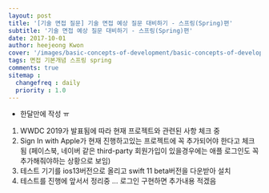 ```yaml
---
layout: post
title: '[기술 면접 질문] 기술 면접 예상 질문 대비하기 - 스프링(Spring)편'
subtitle: '기술 면접 예상 질문 대비하기 - 스프링(Spring)편'
date: 2017-10-01
author: heejeong Kwon
cover: '/images/basic-concepts-of-development/basic-concepts-of-development-main.png'
tags: 면접 기본개념 스프링 spring
comments: true
sitemap :
  changefreq : daily
  priority : 1.0
---
```


- 한달만에 작성 ㅠ
1. WWDC 2019가 발표됨에 따라 현재 프로젝트와 관련된 사항 체크 중
2. Sign In with Apple가 현재 진행하고있는 프로젝트에 꼭 추가되어야 한다고 체크됨 (페이스북, 네이버 같은 third-party 회원가입이 있을경우에는
애플 로그인도 꼭 추가해줘야하는 상황으로 보임)
3. 테스트 기기를 ios13버전으로 올리고 swift 11 beta버전을 다운받아 설치
4. 테스트를 진행에 앞서서 정리중 ... 로그인 구현하면 추가내용 적겠음
